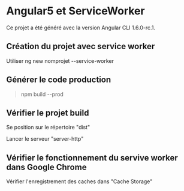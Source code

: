 # Angular5 et ServiceWorker

Ce projet a été généré avec la version Angular CLI 1.6.0-rc.1.

## Création du projet avec service worker

Utiliser ng new nomprojet --service-worker

## Générer le code production

> npm build --prod

## Vérifier le projet build

Se position sur le répertoire "dist"

Lancer le serveur "server-http"

## Vérifier le fonctionnement du servive worker dans Google Chrome

Vérifier l'enregistrement des caches dans "Cache Storage"
